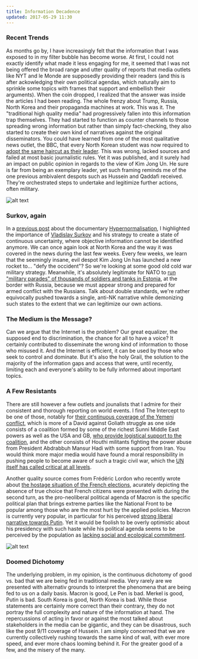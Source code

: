 ```yaml
---
title: Information Decadence
updated: 2017-05-29 11:30
---
```


### Recent Trends
As months go by, I have increasingly felt that the information that I was exposed to in my filter bubble has become worse. At first, I could not exactly identify what made it less engaging for me, it seemed that I was not being offered the broad range and utter quality of reports that media outlets like NYT and le Monde are supposedly providing their readers (and this is after ackowledging their own political agendas, which naturally aim to sprinkle some topics with frames that support and embellish their arguments). When the coin dropped, I realized that the answer was inside the articles I had been reading. The whole frenzy about Trump, Russia, North Korea and their propaganda machines at work. This was it. The "traditional high quality media" had progressively fallen into this information trap themselves. They had started to function as counter channels to those spreading wrong information but rather than simply fact-checking, they also started to create their own kind of narratives against the original disseminators. You could have learned from one of the most qualitative news outlet, the BBC, that every North Korean student was now required to [adopt the same haircut as their leader](http://www.bbc.com/news/blogs-news-from-elsewhere-26747649). This was wrong, lacked sources and failed at most basic journalistic rules. Yet it was published, and it surely had an impact on public opinion in regards to the view of Kim Jong Un. He sure is far from being an exemplary leader, yet such framing reminds me of the one previous ambivalent despots such as Hussein and Qaddafi received. They're orchestrated steps to undertake and legitimize further actions, often military.

![alt text](http://polegato.me/assets/surkov.jpg)
### Surkov, again
In a [previous post](http://polegato.me/notes/surkov) about the documentary [Hypernormalisation](http://www.imdb.com/title/tt6156350/), I highlighted the importance of [Vladislav Surkov](https://en.wikipedia.org/wiki/Vladislav_Surkov) and his strategy to create a state of continuous uncertainty, where objective information cannot be identified anymore. We can once again look at North Korea and the way it was covered in the news during the last few weeks. Every few weeks, we learn that the seemingly insane, evil despot Kim Jong Un has launched a new rocket to... "defy the occident"? So we're looking at some good old cold war military strategy. Meanwhile, it's absolutely legitimate for NATO to [run "military parades" of thousands of soldiers and tanks in Estonia](http://www.telegraph.co.uk/news/worldnews/europe/estonia/11435698/Nato-and-Russia-hold-rival-military-exercises-on-Estonian-border.html), at the border with Russia, because we must appear strong and prepared for armed conflict with the Russians. Talk about double standards, we're rather equivocally pushed towards a single, anti-NK narrative while demonizing such states to the extent that we can legitimize our own actions. 

### The Medium is the Message?
Can we argue that the Internet is the problem? Our great equalizer, the supposed end to discrimination, the chance for all to have a voice? It certainly contributed to disseminate the wrong kind of information to those who misused it. And the Internet is efficient, it can be used by those who seek to control and dominate. But it's also the holy Grail, the solution to the majority of the information gaps and access that were, until recently, limiting each and everyone's ability to be fully informed about important topics. 

### A Few Resistants
There are still however a few outlets and jounalists that I admire for their consistent and thorough reporting on world events. I find The Intercept to be one of those, notably for [their continuous coverage of the Yemeni conflict](https://theintercept.com/search/?s=yemen), which is more of a David against Goliath struggle as one side consists of a coalition formed by some of the richest Sunni Middle East powers as well as the USA and GB, [who provide logistical support to the coalition](https://www.theguardian.com/world/2016/jan/15/british-us-military-in-command-room-saudi-strikes-yemen), and the other consists of Houthi militants fighting the power abuse from President Abdrabbuh Mansur Hadi with some support from Iran. You would think more major media would have found a moral responsibility in pushing people to become aware of such a tragic civil war, which the [UN itself has called critical at all levels](http://reliefweb.int/report/yemen/2016-humanitarian-needs-overview-enar).

Another quality source comes from Frédéric Lordon who recently wrote about [the hostage situation of the French elections](http://blog.mondediplo.net/2017-05-03-De-la-prise-d-otages), acurately depicting the absence of true choice that French citizens were presented with during the second turn, as the pro-neoliberal political agenda of Macron is the specific political plan that brings extreme parties like the National Front to be popular among those who are the most hurt by the applied policies. Macron is currently very popular, in particular for his perceived [strong liberal narrative towards Putin](https://www.yahoo.com/news/emmanuel-macron-challenges-vladimir-putin-091900458.html). Yet it would be foolish to be overly optimistic about his presidency with such haste while his political agenda seems to be perceived by the population as [lacking social and ecological commitment](https://www.theguardian.com/world/2017/apr/26/death-of-the-french-left-why-voters-are-hesitating-over-macron).  

![alt text](http://polegato.me/assets/lordon.jpg)
### Doomed Dichotomy
The underlying problem, in my opinion, is the continuous dichotomy of good vs. bad that we are being fed in traditional media. Very rarely are we presented with alternativ grounds to interpret the phenomena that are being fed to us on a daily basis. Macron is good, Le Pen is bad. Merkel is good, Putin is bad. South Korea is good, North Korea is bad. While those statements are certainly more correct than their contrary, they do not portray the full complexity and nature of the information at hand. The repercussions of acting in favor or against the most talked about stakeholders in the media can be gigantic, and they can be disastrous, such like the post 9/11 coverage of Hussein. I am simply concerned that we are currently collectively rushing towards the same kind of wall, with ever more speed, and ever more chaos looming behind it. For the greater good of a few, and the misery of the many. 